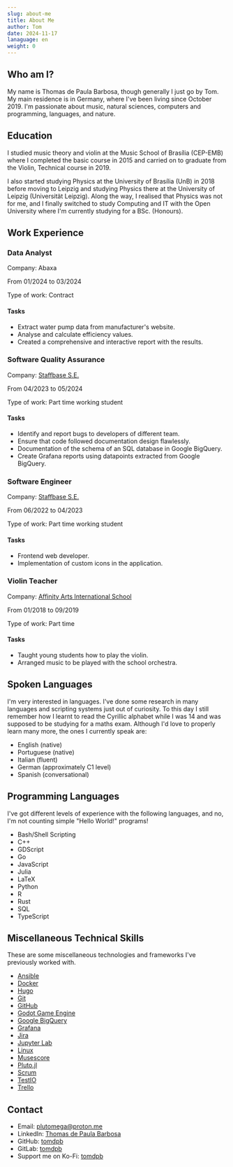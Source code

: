 ```yaml
---
slug: about-me
title: About Me
author: Tom
date: 2024-11-17
lanaguage: en
weight: 0
---
```


## Who am I?

My name is Thomas de Paula Barbosa, though generally I just go by Tom. My main residence is in Germany, where I've been living since October 2019.
I'm passionate about music, natural sciences, computers and programming, languages, and nature.

## Education

I studied music theory and violin at the Music School of Brasília (CEP-EMB) where I completed the basic course in 2015 and carried on to graduate from the Violin, Technical course in 2019.

I also started studying Physics at the University of Brasília (UnB) in 2018 before moving to Leipzig and studying Physics there at the University of Leipzig (Universität Leipzig). Along the way, I realised that Physics was not for me, and I finally switched to study Computing and IT with the Open University where I'm currently studying for a BSc. (Honours).

## Work Experience

### Data Analyst

Company: Abaxa

From 01/2024 to 03/2024

Type of work: Contract

#### Tasks

- Extract water pump data from manufacturer's website.
- Analyse and calculate efficiency values.
- Created a comprehensive and interactive report with the results.

### Software Quality Assurance

Company: [Staffbase S.E.](https://staffbase.com)

From 04/2023 to 05/2024

Type of work: Part time working student

#### Tasks

- Identify and report bugs to developers of different team.
- Ensure that code followed documentation design flawlessly.
- Documentation of the schema of an SQL database in Google BigQuery.
- Create Grafana reports using datapoints extracted from Google BigQuery.

### Software Engineer

Company: [Staffbase S.E.](https://staffbase.com)

From 06/2022 to 04/2023

Type of work: Part time working student

#### Tasks

- Frontend web developer.
- Implementation of custom icons in the application.

### Violin Teacher

Company: [Affinity Arts International School](https://www.affinityarts.com.br/)

From 01/2018 to 09/2019

Type of work: Part time

#### Tasks

- Taught young students how to play the violin.
- Arranged music to be played with the school orchestra.

## Spoken Languages

I'm very interested in languages. I've done some research in many languages and scripting systems just out of curiosity. To this day I still remember how I learnt to read the Cyrillic alphabet while I was 14 and was supposed to be studying for a maths exam. Although I'd love to properly learn many more, the ones I currently speak are:

- English (native)
- Portuguese (native)
- Italian (fluent)
- German (approximately C1 level)
- Spanish (conversational)

## Programming Languages

I've got different levels of experience with the following languages, and no, I'm not counting simple "Hello World!" programs!

- Bash/Shell Scripting
- C++
- GDScript
- Go
- JavaScript
- Julia
- LaTeX
- Python
- R
- Rust
- SQL
- TypeScript

## Miscellaneous Technical Skills

These are some miscellaneous technologies and frameworks I've previously worked with.

- [Ansible](https://www.ansible.com/)
- [Docker](https://www.docker.com/)
- [Hugo](https://gohugo.io)
- [Git](https://git-scm.com/)
- [GitHub](https://github.com/)
- [Godot Game Engine](https://godotengine.org/)
- [Google BigQuery](https://cloud.google.com/bigquery)
- [Grafana](https://grafana.com)
- [Jira](https://www.atlassian.com/software/jira)
- [Jupyter Lab](https://jupyter.org/)
- [Linux](https://www.linux.org/)
- [Musescore](https://musescore.org/)
- [Pluto.jl](https://plutojl.org/)
- [Scrum](https://www.scrum.org/)
- [TestIO](https://test.io/)
- [Trello](https://trello.com/)

## Contact

- Email: <plutomega@proton.me>
- LinkedIn: [Thomas de Paula Barbosa](https://linkedin.com/in/thomas-de-paula-barbosa-17302b243)
- GitHub: [tomdpb](https://github.com/tomdpb)
- GitLab: [tomdpb](https://gitlab.com/tomdpb)
- Support me on Ko-Fi: [tomdpb](https://ko-fi.com/tomdpb)
